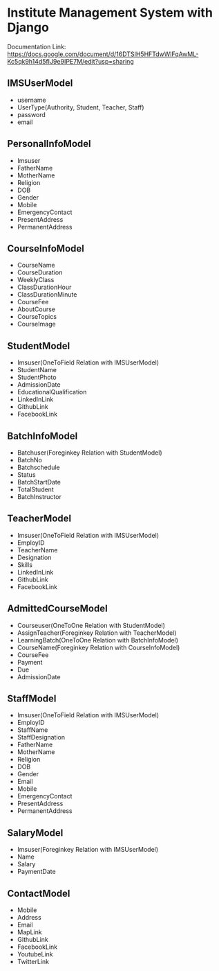 # Institute Management System with Django

Documentation Link: https://docs.google.com/document/d/16DTSIH5HFTdwWlFqAwML-Kc5qk9h14d5fIJ9e9IPE7M/edit?usp=sharing

## IMSUserModel
- username
- UserType(Authority, Student, Teacher, Staff)
- password
- email

## PersonalInfoModel
- Imsuser
- FatherName
- MotherName
- Religion
- DOB
- Gender
- Mobile
- EmergencyContact
- PresentAddress
- PermanentAddress

## CourseInfoModel
- CourseName
- CourseDuration
- WeeklyClass
- ClassDurationHour
- ClassDurationMinute
- CourseFee
- AboutCourse
- CourseTopics
- CourseImage

## StudentModel
- Imsuser(OneToField Relation with IMSUserModel)
- StudentName
- StudentPhoto
- AdmissionDate
- EducationalQualification
- LinkedInLink
- GithubLink
- FacebookLink

## BatchInfoModel
- Batchuser(Foreginkey Relation with StudentModel)
- BatchNo
- Batchschedule
- Status
- BatchStartDate
- TotalStudent
- BatchInstructor

## TeacherModel
- Imsuser(OneToField Relation with IMSUserModel)
- EmployID
- TeacherName
- Designation
- Skills
- LinkedInLink
- GithubLink
- FacebookLink

## AdmittedCourseModel
- Courseuser(OneToOne Relation with StudentModel)
- AssignTeacher(Foreginkey Relation with TeacherModel)
- LearningBatch(OneToOne Relation with BatchInfoModel)
- CourseName(Foreginkey Relation with CourseInfoModel)
- CourseFee
- Payment
- Due
- AdmissionDate

## StaffModel
- Imsuser(OneToField Relation with IMSUserModel)
- EmployID
- StaffName
- StaffDesignation
- FatherName
- MotherName
- Religion
- DOB
- Gender
- Email
- Mobile
- EmergencyContact
- PresentAddress
- PermanentAddress

## ‍SalaryModel
- Imsuser(Foreginkey Relation with IMSUserModel)
- Name
- Salary
- PaymentDate

## ContactModel
- Mobile
- Address
- Email
- MapLink
- GithubLink
- FacebookLink
- YoutubeLink
- TwitterLink